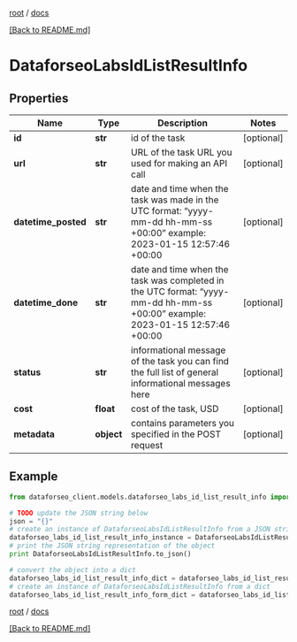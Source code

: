 [root](./../ "root") / [docs](./ "docs")

[[Back to README.md]](./../README.md "[Back to README.md]")

# DataforseoLabsIdListResultInfo

## Properties

Name | Type | Description | Notes
------------ | ------------- | ------------- | -------------
**id** | **str** | id of the task | [optional]
**url** | **str** | URL of the task URL you used for making an API call | [optional]
**datetime_posted** | **str** | date and time when the task was made in the UTC format: “yyyy-mm-dd hh-mm-ss +00:00” example: 2023-01-15 12:57:46 +00:00 | [optional]
**datetime_done** | **str** | date and time when the task was completed in the UTC format: “yyyy-mm-dd hh-mm-ss +00:00” example: 2023-01-15 12:57:46 +00:00 | [optional]
**status** | **str** | informational message of the task you can find the full list of general informational messages here | [optional]
**cost** | **float** | cost of the task, USD | [optional]
**metadata** | **object** | contains parameters you specified in the POST request | [optional]

## Example

```python
from dataforseo_client.models.dataforseo_labs_id_list_result_info import DataforseoLabsIdListResultInfo

# TODO update the JSON string below
json = "{}"
# create an instance of DataforseoLabsIdListResultInfo from a JSON string
dataforseo_labs_id_list_result_info_instance = DataforseoLabsIdListResultInfo.from_json(json)
# print the JSON string representation of the object
print DataforseoLabsIdListResultInfo.to_json()

# convert the object into a dict
dataforseo_labs_id_list_result_info_dict = dataforseo_labs_id_list_result_info_instance.to_dict()
# create an instance of DataforseoLabsIdListResultInfo from a dict
dataforseo_labs_id_list_result_info_form_dict = dataforseo_labs_id_list_result_info.from_dict(dataforseo_labs_id_list_result_info_dict)
```

  

[root](./../ "root") / [docs](./ "docs")

[[Back to README.md]](./../README.md "[Back to README.md]")